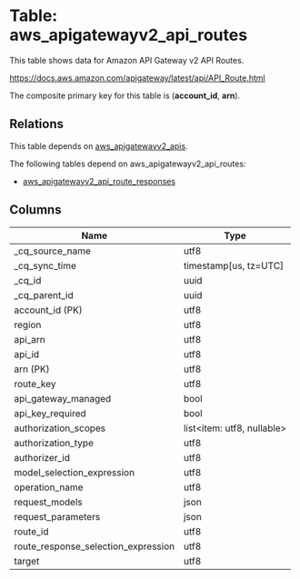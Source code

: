 # Table: aws_apigatewayv2_api_routes

This table shows data for Amazon API Gateway v2 API Routes.

https://docs.aws.amazon.com/apigateway/latest/api/API_Route.html

The composite primary key for this table is (**account_id**, **arn**).

## Relations

This table depends on [aws_apigatewayv2_apis](aws_apigatewayv2_apis).

The following tables depend on aws_apigatewayv2_api_routes:
  - [aws_apigatewayv2_api_route_responses](aws_apigatewayv2_api_route_responses)

## Columns

| Name          | Type          |
| ------------- | ------------- |
|_cq_source_name|utf8|
|_cq_sync_time|timestamp[us, tz=UTC]|
|_cq_id|uuid|
|_cq_parent_id|uuid|
|account_id (PK)|utf8|
|region|utf8|
|api_arn|utf8|
|api_id|utf8|
|arn (PK)|utf8|
|route_key|utf8|
|api_gateway_managed|bool|
|api_key_required|bool|
|authorization_scopes|list<item: utf8, nullable>|
|authorization_type|utf8|
|authorizer_id|utf8|
|model_selection_expression|utf8|
|operation_name|utf8|
|request_models|json|
|request_parameters|json|
|route_id|utf8|
|route_response_selection_expression|utf8|
|target|utf8|